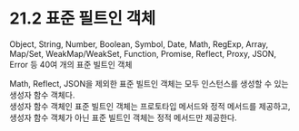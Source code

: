 # 21.2 표준 필트인 객체

Object, String, Number, Boolean, Symbol, Date, Math, RegExp, Array, Map/Set, WeakMap/WeakSet, Function, Promise, Reflect, Proxy, JSON, Error 등 40여 개의 표준 빌트인 객체

Math, Reflect, JSON을 제외한 표준 빌트인 객체는 모두 인스턴스를 생성할 수 있는 생성자 함수 객체다.  
생성자 함수 객체인 표준 빌트인 객체는 프로토타입 메서드와 정적 메서드를 제공하고, 생성자 함수 객체가 아닌 표준 빌트인 객체는 정적 메서드만 제공한다.
